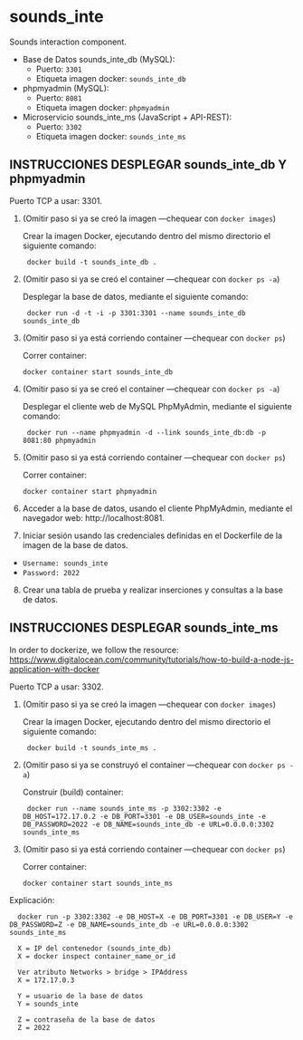 # sounds_inte
Sounds interaction component.
* Base de Datos sounds_inte_db (MySQL): 
  *  Puerto: `3301`
  *  Etiqueta imagen docker: `sounds_inte_db`
* phpmyadmin (MySQL): 
  *  Puerto: `8081`
  *  Etiqueta imagen docker: `phpmyadmin`
* Microservicio sounds_inte_ms (JavaScript + API-REST): 
  *  Puerto: `3302`
  *  Etiqueta imagen docker: `sounds_inte_ms`


## INSTRUCCIONES DESPLEGAR sounds_inte_db Y phpmyadmin
Puerto TCP a usar: 3301.
1. (Omitir paso si ya se creó la imagen —chequear con `docker images`) 

   Crear la imagen Docker, ejecutando dentro del mismo directorio el siguiente comando: 

        docker build -t sounds_inte_db .

2. (Omitir paso si ya se creó el container —chequear con `docker ps -a`) 
   
   Desplegar la base de datos, mediante el siguiente comando:

        docker run -d -t -i -p 3301:3301 --name sounds_inte_db sounds_inte_db

3. (Omitir paso si ya está corriendo container —chequear con `docker ps`) 

   Correr container:

       docker container start sounds_inte_db

4. (Omitir paso si ya se creó el container —chequear con `docker ps -a`) 

   Desplegar el cliente web de MySQL PhpMyAdmin, mediante el siguiente comando:

        docker run --name phpmyadmin -d --link sounds_inte_db:db -p 8081:80 phpmyadmin
        
5. (Omitir paso si ya está corriendo container —chequear con `docker ps`) 

   Correr container:

       docker container start phpmyadmin        
        
6. Acceder a la base de datos, usando el cliente PhpMyAdmin, mediante el navegador
web: http://localhost:8081.

7. Iniciar sesión usando las credenciales definidas en el Dockerfile de la imagen de la base de datos.
  * `Username: sounds_inte`
  * `Password: 2022`

8. Crear una tabla de prueba y realizar inserciones y consultas a la base de datos.


## INSTRUCCIONES DESPLEGAR sounds_inte_ms

In order to dockerize, we follow the resource: https://www.digitalocean.com/community/tutorials/how-to-build-a-node-js-application-with-docker

Puerto TCP a usar: 3302.

1. (Omitir paso si ya se creó la imagen —chequear con `docker images`) 

   Crear la imagen Docker, ejecutando dentro del mismo directorio el siguiente comando: 

        docker build -t sounds_inte_ms .

2. (Omitir paso si ya se construyó el container —chequear con `docker ps -a`) 
   
   Construir (build) container:

        docker run --name sounds_inte_ms -p 3302:3302 -e DB_HOST=172.17.0.2 -e DB_PORT=3301 -e DB_USER=sounds_inte -e DB_PASSWORD=2022 -e DB_NAME=sounds_inte_db -e URL=0.0.0.0:3302 sounds_inte_ms

3. (Omitir paso si ya está corriendo container —chequear con `docker ps`) 

   Correr container:

       docker container start sounds_inte_ms

  Explicación:
     
      docker run -p 3302:3302 -e DB_HOST=X -e DB_PORT=3301 -e DB_USER=Y -e DB_PASSWORD=Z -e DB_NAME=sounds_inte_db -e URL=0.0.0.0:3302 sounds_inte_ms
      
      X = IP del contenedor (sounds_inte_db)
      X = docker inspect container_name_or_id
      
      Ver atributo Networks > bridge > IPAddress
      X = 172.17.0.3

      Y = usuario de la base de datos
      Y = sounds_inte

      Z = contraseña de la base de datos
      Z = 2022
